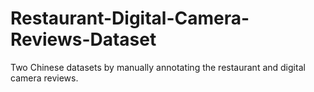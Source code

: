 # Restaurant-Digital-Camera-Reviews-Dataset
Two Chinese datasets by manually annotating the restaurant and digital camera reviews.
